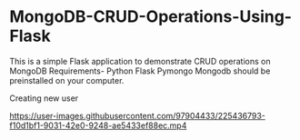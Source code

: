 # MongoDB-CRUD-Operations-Using-Flask
This is a simple Flask application to demonstrate CRUD operations on MongoDB
Requirements-
Python
Flask
Pymongo
Mongodb should be preinstalled on your computer.

Creating new user


https://user-images.githubusercontent.com/97904433/225436793-f10d1bf1-9031-42e0-9248-ae5433ef88ec.mp4
